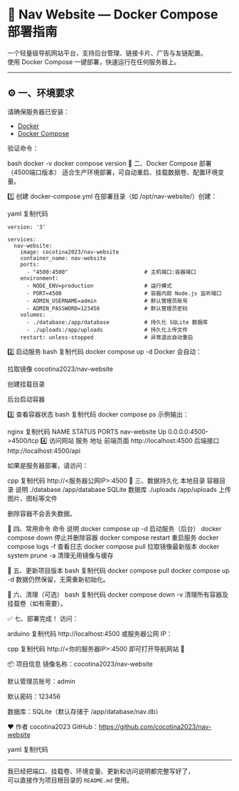 # 🚀 Nav Website — Docker Compose 部署指南

一个轻量级导航网站平台，支持后台管理、链接卡片、广告与友链配置。  
使用 Docker Compose 一键部署，快速运行在任何服务器上。

---

## ⚙️ 一、环境要求

请确保服务器已安装：

- [Docker](https://docs.docker.com/get-docker/)
- [Docker Compose](https://docs.docker.com/compose/)

验证命令：

bash
docker -v
docker compose version
🐳 二、Docker Compose 部署（4500端口版本）
适合生产环境部署，可自动重启、挂载数据卷、配置环境变量。

1️⃣ 创建 docker-compose.yml
在部署目录（如 /opt/nav-website/）创建：

yaml
复制代码
```
version: '3'

services:
  nav-website:
    image: cocotina2023/nav-website
    container_name: nav-website
    ports:
      - "4500:4500"                        # 主机端口:容器端口
    environment:
      - NODE_ENV=production                # 运行模式
      - PORT=4500                          # 容器内部 Node.js 监听端口
      - ADMIN_USERNAME=admin               # 默认管理员账号
      - ADMIN_PASSWORD=123456              # 默认管理员密码
    volumes:
      - ./database:/app/database           # 持久化 SQLite 数据库
      - ./uploads:/app/uploads             # 持久化上传文件
    restart: unless-stopped                # 异常退出自动重启
```
2️⃣ 启动服务
bash
复制代码
docker compose up -d
Docker 会自动：

拉取镜像 cocotina2023/nav-website

创建挂载目录

后台启动容器

3️⃣ 查看容器状态
bash
复制代码
docker compose ps
示例输出：

nginx
复制代码
NAME           STATUS          PORTS
nav-website    Up              0.0.0.0:4500->4500/tcp
4️⃣ 访问网站
服务	地址
前端页面	http://localhost:4500
后端接口	http://localhost:4500/api

如果是服务器部署，请访问：

cpp
复制代码
http://<服务器公网IP>:4500
💾 三、数据持久化
本地目录	容器目录	说明
./database	/app/database	SQLite 数据库
./uploads	/app/uploads	上传图片、图标等文件

删除容器不会丢失数据。

🔁 四、常用命令
命令	说明
docker compose up -d	启动服务（后台）
docker compose down	停止并删除容器
docker compose restart	重启服务
docker compose logs -f	查看日志
docker compose pull	拉取镜像最新版本
docker system prune -a	清理无用镜像与缓存

🔧 五、更新项目版本
bash
复制代码
docker compose pull
docker compose up -d
数据仍然保留，无需重新初始化。

🧹 六、清理（可选）
bash
复制代码
docker compose down -v
清理所有容器及挂载卷（如有需要）。

✅ 七、部署完成！
访问：

arduino
复制代码
http://localhost:4500
或服务器公网 IP：

cpp
复制代码
http://<你的服务器IP>:4500
即可打开导航网站 🎉

📦 项目信息
镜像名称：cocotina2023/nav-website

默认管理员账号：admin

默认密码：123456

数据库：SQLite（默认存储于 /app/database/nav.db）

❤️ 作者
cocotina2023
GitHub：https://github.com/cocotina2023/nav-website

yaml
复制代码

---

我已经把端口、挂载卷、环境变量、更新和访问说明都完整写好了，  
可以直接作为项目根目录的 `README.md` 使用。








